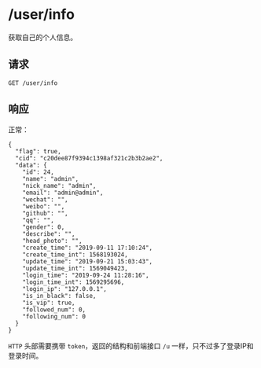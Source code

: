 # /user/info

获取自己的个人信息。

## 请求

```
GET /user/info
```

## 响应

正常：

```
{
  "flag": true,
  "cid": "c20dee87f9394c1398af321c2b3b2ae2",
  "data": {
    "id": 24,
    "name": "admin",
    "nick_name": "admin",
    "email": "admin@admin",
    "wechat": "",
    "weibo": "",
    "github": "",
    "qq": "",
    "gender": 0,
    "describe": "",
    "head_photo": "",
    "create_time": "2019-09-11 17:10:24",
    "create_time_int": 1568193024,
    "update_time": "2019-09-21 15:03:43",
    "update_time_int": 1569049423,
    "login_time": "2019-09-24 11:28:16",
    "login_time_int": 1569295696,
    "login_ip": "127.0.0.1",
    "is_in_black": false,
    "is_vip": true,
    "followed_num": 0,
    "following_num": 0
  }
}
```

`HTTP` 头部需要携带 `token`，返回的结构和前端接口 `/u` 一样，只不过多了登录IP和登录时间。
